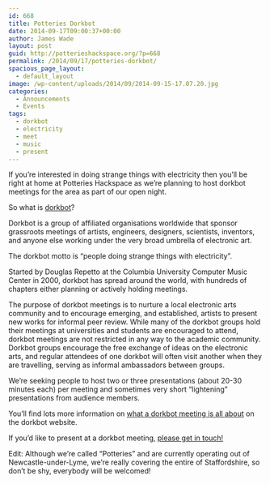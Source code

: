 ```yaml
---
id: 668
title: Potteries Dorkbot
date: 2014-09-17T09:00:37+00:00
author: James Wade
layout: post
guid: http://potterieshackspace.org/?p=668
permalink: /2014/09/17/potteries-dorkbot/
spacious_page_layout:
  - default_layout
image: /wp-content/uploads/2014/09/2014-09-15-17.07.20.jpg
categories:
  - Announcements
  - Events
tags:
  - dorkbot
  - electricity
  - meet
  - music
  - present
---
```

If you&#8217;re interested in doing strange things with electricity then you&#8217;ll be right at home at Potteries Hackspace as we&#8217;re planning to host dorkbot meetings for the area as part of our open night.

So what is [dorkbot](http://www.dorkbot.org/)?

<!--more-->

Dorkbot is a group of affiliated organisations worldwide that sponsor grassroots meetings of artists, engineers, designers, scientists, inventors, and anyone else working under the very broad umbrella of electronic art.

The dorkbot motto is &#8220;people doing strange things with electricity&#8221;.

Started by Douglas Repetto at the Columbia University Computer Music Center in 2000, dorkbot has spread around the world, with hundreds of chapters either planning or actively holding meetings.

The purpose of dorkbot meetings is to nurture a local electronic arts community and to encourage emerging, and established, artists to present new works for informal peer review. While many of the dorkbot groups hold their meetings at universities and students are encouraged to attend, dorkbot meetings are not restricted in any way to the academic community. Dorkbot groups encourage the free exchange of ideas on the electronic arts, and regular attendees of one dorkbot will often visit another when they are travelling, serving as informal ambassadors between groups.

We&#8217;re seeking people to host two or three presentations (about 20-30 minutes each) per meeting and sometimes very short &#8220;lightening&#8221; presentations from audience members.

You&#8217;ll find lots more information on [what a dorkbot meeting is all about](http://www.dorkbot.org/startadorkbot/) on the dorkbot website.

If you&#8217;d like to present at a dorkbot meeting, [please get in touch!](http://potterieshackspace.org/contact/)

Edit: Although we&#8217;re called &#8220;Potteries&#8221; and are currently operating out of Newcastle-under-Lyme, we&#8217;re really covering the entire of Staffordshire, so don&#8217;t be shy, everybody will be welcomed!